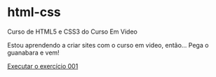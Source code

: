 # html-css
 Curso de HTML5 e CSS3 do Curso Em Video

Estou aprendendo a criar sites com o curso em video, então... Pega o guanabara e vem!

<a href="https://victorlaus.github.io/html-css/Exercicios/ex001/index.html">Executar o exercício 001 </a>